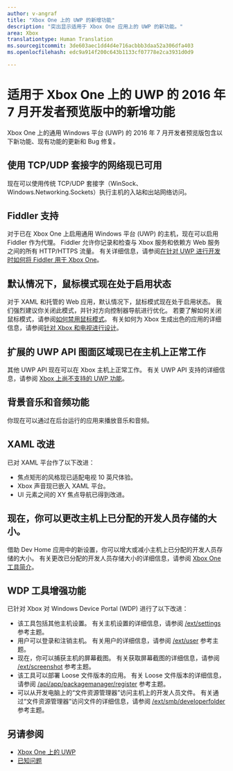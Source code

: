 ```yaml
---
author: v-angraf
title: "Xbox One 上的 UWP 的新增功能"
description: "突出显示适用于 Xbox One 应用上的 UWP 的新功能。"
area: Xbox
translationtype: Human Translation
ms.sourcegitcommit: 3de603aec1dd4d4e716acbbb3daa52a306dfa403
ms.openlocfilehash: edc9a914f200c643b1133cf07778e2ca3931d0d9

---
```


# 适用于 Xbox One 上的 UWP 的 2016 年 7 月开发者预览版中的新增功能

Xbox One 上的通用 Windows 平台 (UWP) 的 2016 年 7 月开发者预览版包含以下新功能、现有功能的更新和 Bug 修复。

## 使用 TCP/UDP 套接字的网络现已可用  
现在可以使用传统 TCP/UDP 套接字（WinSock、Windows.Networking.Sockets）执行主机的入站和出站网络访问。

## Fiddler 支持
对于已在 Xbox One 上启用通用 Windows 平台 (UWP) 的主机，现在可以启用 Fiddler 作为代理。 Fiddler 允许你记录和检查与 Xbox 服务和依赖方 Web 服务之间的所有 HTTP/HTTPS 流量。 有关详细信息，请参阅[在针对 UWP 进行开发时如何将 Fiddler 用于 Xbox One](uwp-fiddler.md)。

## 默认情况下，鼠标模式现在处于启用状态
对于 XAML 和托管的 Web 应用，默认情况下，鼠标模式现在处于启用状态。
我们强烈建议你关闭此模式，并针对方向控制器导航进行优化。
若要了解如何关闭鼠标模式，请参阅[如何禁用鼠标模式](how-to-disable-mouse-mode.md)。
有关如何为 Xbox 生成出色的应用的详细信息，请参阅[针对 Xbox 和电视进行设计](https://msdn.microsoft.com/windows/uwp/input-and-devices/designing-for-tv?f=255&MSPPError=-2147217396#mouse-mode)。

## 扩展的 UWP API 图面区域现已在主机上正常工作
其他 UWP API 现在可以在 Xbox 主机上正常工作。 有关 UWP API 支持的详细信息，请参阅 [Xbox 上尚不支持的 UWP 功能](http://go.microsoft.com/fwlink/?LinkID=760755)。 

## 背景音乐和音频功能
你现在可以通过在后台运行的应用来播放音乐和音频。

## XAML 改进
已对 XAML 平台作了以下改进：
-   焦点矩形的风格现已适配电视 10 英尺体验。
-   Xbox 声音现已嵌入 XAML 平台。
-   UI 元素之间的 XY 焦点导航已得到改进。 

## 现在，你可以更改主机上已分配的开发人员存储的大小。
借助 Dev Home 应用中的新设置，你可以增大或减小主机上已分配的开发人员存储的大小。 有关更改已分配的开发人员存储大小的详细信息，请参阅 [Xbox One 工具简介](introduction-to-xbox-tools.md)。

## WDP 工具增强功能
已针对 Xbox 对 Windows Device Portal (WDP) 进行了以下改进：
 - 该工具包括其他主机设置。 有关主机设置的详细信息，请参阅 [/ext/settings](wdp-xboxsettings-api.md) 参考主题。 
 - 用户可以登录和注销主机。 有关用户的详细信息，请参阅 [/ext/user](wdp-user-management.md) 参考主题。
 - 现在，你可以捕获主机的屏幕截图。 有关获取屏幕截图的详细信息，请参阅 [/ext/screenshot](wdp-media-capture-api.md) 参考主题。
 - 该工具可以部署 Loose 文件版本的应用。 有关 Loose 文件版本的详细信息，请参阅 [/api/app/packagemanager/register](wdp-loose-folder-register-api.md) 参考主题。
 - 可以从开发电脑上的“文件资源管理器”访问主机上的开发人员文件。 有关通过“文件资源管理器”访问文件的详细信息，请参阅 [/ext/smb/developerfolder](wdp-smb-api.md) 参考主题。

## 另请参阅
- [Xbox One 上的 UWP](index.md)
- [已知问题](known-issues.md)



<!--HONumber=Jul16_HO2-->


